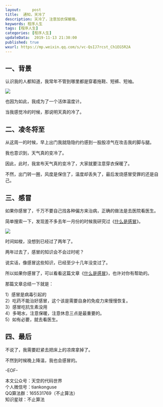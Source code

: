 ```yaml
---   
layout:     post  
title:  通知，天冷了  
description: 天冷了，注意加衣保暖哦。  
keywords: 程序人生  
tags: [程序人生]    
categories: [程序人生]  
updateData:  2019-11-13 21:30:00  
published: true  
wxurl: https://mp.weixin.qq.com/s/vc-QsIJ7rcst_Ch1EG5R2A  
---  
```



## 一、背景  


认识我的人都知道，我常年不管到哪里都是穿着拖鞋、短裤、短袖。  


![](https://res2019.tiankonguse.com/images/2019/11/13/001.jpg)  


也因为如此，我成为了一个活体温度计。  


当我感觉冷的时候，那说明天真的冷了。  


## 二、凌冬将至  


从这周一的时候，早上出门我就隐隐约约感到一股股凉气在攻击我的脚与腿。  


我也意识到，天气真的变冷了。  


因此，此时，我宣布天气真的变冷了，大家就要注意穿衣保暖了。  


不然，出门转一圈，风度是保住了，温度却丢失了，最后发烧感冒受罪的还是自己。  


## 三、感冒  


如果你感冒了，千万不要自己找各种偏方来治病，正确的做法是去医院看医生。  


简单搜索一下，发现差不多去年一月份的时候我研究过《[什么是感冒](https://mp.weixin.qq.com/s/IkLThwn90MdaGX0blRUtkg)》。  


![](https://res2019.tiankonguse.com/images/2019/11/13/002.png)  


时间如梭，没想到已经过了两年了。  


两年过去了，感冒的知识会不会过时呢？  


说实话，像感冒这些知识，已经至少十几年没变过了。  


所以如果你感冒了，可以看看这篇文章《[什么是感冒](https://mp.weixin.qq.com/s/IkLThwn90MdaGX0blRUtkg)》，也许对你有帮助的。  


那篇文章总结一下就是：  

1）感冒是病毒引起的  
2）吃药不能治好感冒，这个该是需要自身的免疫力来慢慢恢复。  
3）感冒吃抗生素没用  
4）多喝水，注意保暖，注意休息三点是最重要的。  
5）如有必要，就去看医生。  


## 四、最后  


不说了，我需要赶紧去把床上的凉席拿掉了。  


不然到时候晚上降温，我也会感冒的。  



-EOF-  


本文公众号：天空的代码世界  
个人微信号：tiankonguse  
QQ算法群：165531769（不止算法）  
知识星球：不止算法  

